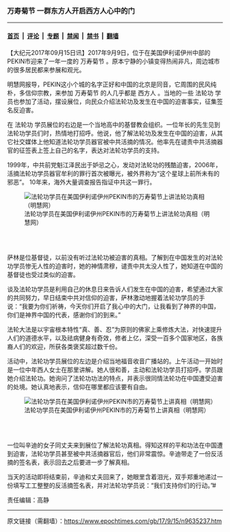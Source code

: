 ### 万寿菊节 一群东方人开启西方人心中的门

---

#### [首页](../../../..?n9635237) &nbsp;|&nbsp; [评论](../../../../../epoch-comment?n9635237) &nbsp;|&nbsp; [专题](../../../../../epoch-special?n9635237) &nbsp;|&nbsp; [禁闻](../../../../../epoch-news?n9635237) &nbsp;|&nbsp; [禁书](../../../../../books?n9635237) &nbsp;|&nbsp; [翻墙](https://github.com/gfw-breaker/nogfw/blob/master/README.md?n9635237)


<div class="post_content" id="artbody" itemprop="articleBody">
 <!-- article content begin -->
 <p>
  【大纪元2017年09月15日讯】2017年9月9日，位于在美国伊利诺伊州中部的PEKIN市迎来了一年一度的
  <ok href="https://www.epochtimes.com/gb/tag/%E4%B8%87%E5%AF%BF%E8%8F%8A%E8%8A%82.html">
   万寿菊节
  </ok>
  。原本宁静的小镇变得热闹非凡，周边城市的很多居民都来参展和观光。
 </p>
 <p>
  明慧网报导，PEKIN这小个城的名字正好和中国的北京是同音，它周围的民风纯朴，多信仰宗教，来参加
  <ok href="https://www.epochtimes.com/gb/tag/%E4%B8%87%E5%AF%BF%E8%8F%8A%E8%8A%82.html">
   万寿菊节
  </ok>
  的人几乎都是
  <ok href="https://www.epochtimes.com/gb/tag/%E8%A5%BF%E6%96%B9%E4%BA%BA.html">
   西方人
  </ok>
  。当地的一些
  <ok href="https://www.epochtimes.com/gb/tag/%E6%B3%95%E8%BD%AE%E5%8A%9F.html">
   法轮功
  </ok>
  学员也参加了活动，摆设展位，向民众介绍法轮功及发生在中国的迫害事实，征集签名反迫害。
 </p>
 <p>
  在
  <ok href="https://www.epochtimes.com/gb/tag/%E6%B3%95%E8%BD%AE%E5%8A%9F.html">
   法轮功
  </ok>
  学员展位的右边是一个当地高中的基督教会组织。一位年长的先生见到法轮功学员们时，热情地打招呼。他说，他了解法轮功及发生在中国的迫害，从其它社交媒体上他知道法轮功学员器官被中共活摘的情况。他率先在谴责中共活摘器官的征签表上签上自己的名字，表达对法轮功学员的支持。
 </p>
 <p>
  1999年，中共前党魁江泽民出于妒忌之心，发动对法轮功的残酷迫害，2006年，活摘法轮功学员器官牟利的罪行首次被曝光，被外界称为“这个星球上前所未有的邪恶”。 10年来，海外大量调查报告指证中共这一罪行。
 </p>
 <figure aria-describedby="caption-attachment-9635300" class="wp-caption aligncenter" id="attachment_9635300" style="width: 435px">
  <ok href="https://i.epochtimes.com/assets/uploads/2017/09/2017-9-14-minghui-falun-gong-pekin-02-ss.jpg" target="_blank">
   <img alt="法轮功学员在美国伊利诺伊州PEKIN市的万寿菊节上讲法轮功真相（明慧网）" class="size-full wp-image-9635300" src="https://i.epochtimes.com/assets/uploads/2017/09/2017-9-14-minghui-falun-gong-pekin-02-ss.jpg"/>
  </ok>
  <br/><figcaption class="wp-caption-text" id="caption-attachment-9635300">
   法轮功学员在美国伊利诺伊州PEKIN市的万寿菊节上讲法轮功真相（明慧网）
  </figcaption><br/>
 </figure><br/>
 <p>
  萨林是位基督徒，以前没有听过法轮功被迫害的真相。了解到在中国发生的对法轮功学员惨无人性的迫害时，她的神情肃穆，谴责中共太没人性了，她知道在中国的基督徒也受过类似的迫害。
 </p>
 <p>
  谈及法轮功学员是利用自己的休息日来告诉人们发生在中国的迫害，希望通过大家的共同努力，早日结束中共对信仰的迫害，萨林激动地握着法轮功学员的手说：“我要为你们祈祷，今天你们开启了我心中的大门，让我看到了神界的中国，你们是神界中国的代表，感谢你们的到来。”
 </p>
 <p>
  法轮大法是以宇宙根本特性“真、善、忍”为原则的佛家上乘修炼大法，对快速提升人们的道德水平，以及祛病健身有奇效，修者上亿，深受一百多个国家地区，各族裔人们的欢迎，所获各类褒奖超过数千份。
 </p>
 <p>
  活动中，法轮功学员展位的左边是介绍当地福音收音广播站的。上午活动一开始时是一位中年西人女士在那里讲解。她人很和善，主动和法轮功学员打招呼。学员跟她介绍法轮功。她询问了法轮功功法的特点，并表示很同情法轮功在中国遭受迫害的处境。她认真地表示，信仰在哪里都应该要有自由。
 </p>
 <figure aria-describedby="caption-attachment-9635878" class="wp-caption aligncenter" id="attachment_9635878" style="width: 500px">
  <ok href="https://i.epochtimes.com/assets/uploads/2017/09/2017-9-14-minghui-falun-gong-pekin-01-ss-1.jpg" target="_blank">
   <img alt="法轮功学员在美国伊利诺伊州PEKIN市的万寿菊节上讲真相（明慧网）" class="size-full wp-image-9635878" src="https://i.epochtimes.com/assets/uploads/2017/09/2017-9-14-minghui-falun-gong-pekin-01-ss-1.jpg"/>
  </ok>
  <br/><figcaption class="wp-caption-text" id="caption-attachment-9635878">
   法轮功学员在美国伊利诺伊州PEKIN市的万寿菊节上讲真相（明慧网）
  </figcaption><br/>
 </figure><br/>
 <p>
  一位叫辛迪的女子同丈夫来到展位了解法轮功真相。得知这样的平和功法在中国遭到迫害，法轮功学员甚至被中共活摘器官后，他们非常震惊。辛迪带走了一份反活摘的签名表，表示回去之后要进一步了解真相。
 </p>
 <p>
  当天的活动即将结束前，辛迪和丈夫回来了，她眼里含着泪光，双手郑重地递过一份填写工工整整的反活摘签名表，并对法轮功学员说：“我们支持你们的行动。”#
 </p>
 <p>
  责任编辑：高静
 </p>
 <!-- article content end -->
 <div id="below_article_ad">
 </div>
</div>


---

原文链接（需翻墙）：https://www.epochtimes.com/gb/17/9/15/n9635237.htm